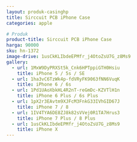 ```yaml
---
layout: produk-casinghp
title: Sirccuit PCB iPhone Case
categories: apple

# Produk
product-title: Sirccuit PCB iPhone Case
harga: 90000
sku: hn-1372
image-drive: 1usCkKLIbdeEPMfr_j4OtoZsU7G_z8Ms9
gallery:
  - url: 1MxW9DyPRXSt5k_Cnk6HPTppiGTH0Hsiu
    title: iPhone 5 / 5s / SE
  - url: 1ha3vC6TzWk4p-fdVRyFK9063fNN6VuqK
    title: iPhone 6 / 6s
  - url: 1Pd1UAoXbkHL4R2nT-reGmDc-KZVTlH1n
    title: iPhone 6 Plus / 6s Plus
  - url: 1pX2r3EAvtm9XJFcM3FnkG33IVhGID67J
    title: iPhone 7 / 8
  - url: 1IV4TYA6DE8ZJ8k82sVVej0R1TA7Hrus3
    title: iPhone 7 Plus / 8 Plus
  - url: 1usCkKLIbdeEPMfr_j4OtoZsU7G_z8Ms9
    title: iPhone X
---
```

